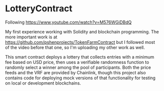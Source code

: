 # LotteryContract
Following https://www.youtube.com/watch?v=M576WGiDBdQ

My first experience working with Solidity and blockchain programming. The more important work is at https://github.com/pshenprojects/TokenFarmContract but I followed most of the video before that one, so I'm uploading my other work as well.

This smart contract deploys a lottery that collects entries with a minimum fee based on USD price, then uses a verifiable randomness function to randomly select a winner among the pool of participants. Both the price feeds and the VRF are provided by Chainlink, though this project also contains code for deploying mock versions of that functionality for testing on local or development blockchains.
